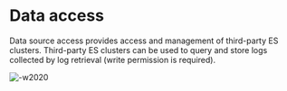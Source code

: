# Data access

Data source access provides access and management of third-party ES clusters. Third-party ES clusters can be used to query and store logs collected by log retrieval (write permission is required).

![-w2020](../../media/2019-12-13-10-35-39.jpg)